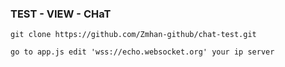 ### TEST - VIEW - CHaT 


```
git clone https://github.com/Zmhan-github/chat-test.git

go to app.js edit 'wss://echo.websocket.org' your ip server
```